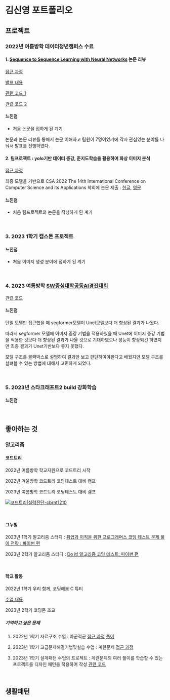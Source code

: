 # 김신영 포트폴리오
## 프로젝트
### 2022년 여름방학 데이터청년캠퍼스 수료
#### 1. [Sequence to Sequence Learning with Neural Networks](https://arxiv.org/abs/1409.3215) 논문 리뷰
[접근 과정](https://blog.naver.com/cbrnt1210/222803218415)

[발표 내용](https://blog.naver.com/cbrnt1210/222821276762)

[관련 코드 1](https://colab.research.google.com/drive/1w4KQLtR0toKA_xtICvAahzguvICM2Ydh#scrollTo=ywTTzztdMRbe)

[관련 코드 2](https://colab.research.google.com/drive/1h7Ib1w8r8NtRAP9tbn-p3zgHuB3t9srO)

#### 느낀점
* 처음 논문을 접하게 된 계기

논문과 논문 리뷰를 통해서 논문 이해하고 팀원이 7명이었기에 각자 관심있는 분야를 나눠서 발표를 진행하였다.


#### 2. 팀프로젝트 : yolo기반 데이터 증강, 준지도학습을 활용하여 화상 이미지 분석
[접근 과정](https://blog.naver.com/cbrnt1210/222857915789)

최종 모델을 기반으로 CSA 2022 The 14th International Conference on Computer Science and its Applications 학회에 논문 제출 : [한글](https://docs.google.com/document/d/1N6WAI5JXIahWSPMiDUZCJKKbHlWLqd3Y/edit), [영문](https://docs.google.com/document/d/1M0WIKAzMmSEOP4WGxu70QNZPFE6FKA25/edit)

#### 느낀점
* 처음 팀프로젝트와 논문을 작성하게 된 계기


<br>

### 3. 2023 1학기 캡스톤 프로젝트


#### 느낀점
* 처음 이미지 생성 분야에 접하게 된 계기

<br>

### 4. 2023 여름방학 [SW중심대학공동AI경진대회](https://dacon.io/competitions/open/236092/overview/description)
[관련 코드](https://github.com/sinyeong10/2023-SW-AI)

#### 느낀점
단일 모델만 접근했을 때 segformer모델이 Unet모델보다 더 향상된 결과가 나왔다.

따라서 segformer 모델에 이미지 증강 기법을 적용하였을 때 Unet에 이미지 증강 기법을 적용한 것보다 더 향상된 결과가 나올 것으로 기대하였으나 성능이 향상되긴 하였지만 최종 결과가 Unet기반보다 좋지 못했다.

모델 구조를 블랙박스로 설명하여 결과만 보고 판단하여야한다고 배웠지만 모델 구조를 살펴볼 수 있는 방법에 대해서 고민하게 되었다.


<br>

### 5. 2023년 스타크래프트2 build 강화학습


#### 느낀점

<br>

## 좋아하는 것
### 알고리즘
#### 코드트리
2022년 여름방학 학교지원으로 코드트리 시작

2022년 겨울방학 코드트리 코딩테스트 대비 캠프

2023년 여름방학 코드트리 코딩테스트 대비 캠프

[![코드트리|실력진단-cbrnt1210](https://banner.codetree.ai/v1/banner/cbrnt1210)](https://www.codetree.ai/profiles/cbrnt1210)

<br>

#### 그누빌
2023년 1학기 알고리즘 스터디 : [취업과 이직을 위한 프로그래머스 코딩 테스트 문제 풀이 전략 : 파이썬 편](https://www.yes24.com/Product/Goods/117372831)

2023년 2학기 알고리즘 스터디 : [Do it! 알고리즘 코딩 테스트: 파이썬 편](https://www.yes24.com/Product/Goods/111686187)

<br>

#### 학교 활동
2022년 1학기 우리 함께, 코딩해봄 C 튜티

[수업 내용](https://blog.naver.com/cbrnt1210)

2023년 2학기 코딩존 조교

##### 기억하고 싶은 문제
1. 2022년 1학기 자료구조 수업 : 아군적군
[접근 과정](https://blog.naver.com/cbrnt1210/222752651833) [풀이](https://blog.naver.com/cbrnt1210/222754663742)

2. 2023년 1학기 고급문제해결기법및실습 수업 : 계란문제
[접근 과정](https://blog.naver.com/cbrnt1210/223067771219)

3. 2023년 1학기 설계패턴 수업의 프로젝트 : 계란문제의 여러 풀이를 학습할 수 있는 프로젝트를 디자인 패턴을 적용하여 작성
[관련 코드](https://blog.naver.com/cbrnt1210/223125445596)

<br>

## 생활패턴






